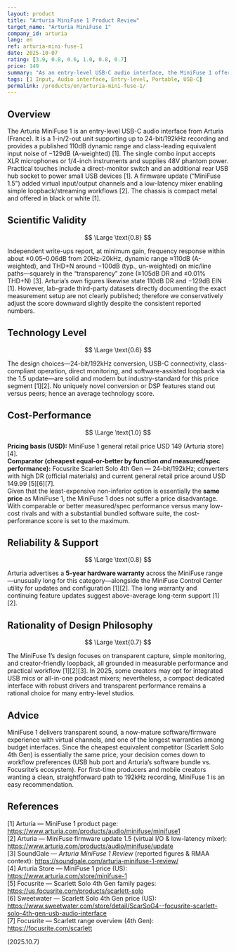 ```yaml
---
layout: product
title: "Arturia MiniFuse 1 Product Review"
target_name: "Arturia MiniFuse 1"
company_id: arturia
lang: en
ref: arturia-mini-fuse-1
date: 2025-10-07
rating: [3.9, 0.8, 0.6, 1.0, 0.8, 0.7]
price: 149
summary: "As an entry-level USB-C audio interface, the MiniFuse 1 offers excellent measured performance. Against the least-expensive equal-or-better 192kHz competitor (Focusrite Scarlett Solo 4th Gen), general retail pricing is effectively the same, so cost-performance scores the maximum when factoring its bundled software and 5-year warranty."
tags: [1 Input, Audio interface, Entry-level, Portable, USB-C]
permalink: /products/en/arturia-mini-fuse-1/
---
```

## Overview

The Arturia MiniFuse 1 is an entry-level USB-C audio interface from Arturia (France). It is a 1-in/2-out unit supporting up to 24-bit/192kHz recording and provides a published 110dB dynamic range and class-leading equivalent input noise of −129dB (A-weighted) [1]. The single combo input accepts XLR microphones or 1/4-inch instruments and supplies 48V phantom power. Practical touches include a direct-monitor switch and an additional rear USB hub socket to power small USB devices [1]. A firmware update (“MiniFuse 1.5”) added virtual input/output channels and a low-latency mixer enabling simple loopback/streaming workflows [2]. The chassis is compact metal and offered in black or white [1].

## Scientific Validity

$$ \Large \text{0.8} $$

Independent write-ups report, at minimum gain, frequency response within about ±0.05–0.06dB from 20Hz–20kHz, dynamic range ≈110dB (A-weighted), and THD+N around −100dB (typ., un-weighted) on mic/line paths—squarely in the “transparency” zone (≥105dB DR and ≤0.01% THD+N) [3]. Arturia’s own figures likewise state 110dB DR and −129dB EIN [1]. However, lab-grade third-party datasets directly documenting the exact measurement setup are not clearly published; therefore we conservatively adjust the score downward slightly despite the consistent reported numbers. 

## Technology Level

$$ \Large \text{0.6} $$

The design choices—24-bit/192kHz conversion, USB-C connectivity, class-compliant operation, direct monitoring, and software-assisted loopback via the 1.5 update—are solid and modern but industry-standard for this price segment [1][2]. No uniquely novel conversion or DSP features stand out versus peers; hence an average technology score.

## Cost-Performance

$$ \Large \text{1.0} $$

**Pricing basis (USD):** MiniFuse 1 general retail price USD 149 (Arturia store) [4].  
**Comparator (cheapest equal-or-better by function *and* measured/spec performance):** Focusrite Scarlett Solo 4th Gen — 24-bit/192kHz; converters with high DR (official materials) and current general retail price around USD 149.99 [5][6][7].  
Given that the least-expensive non-inferior option is essentially the **same price** as MiniFuse 1, the MiniFuse 1 does not suffer a price disadvantage. With comparable or better measured/spec performance versus many low-cost rivals and with a substantial bundled software suite, the cost-performance score is set to the maximum.

## Reliability & Support

$$ \Large \text{0.8} $$

Arturia advertises a **5-year hardware warranty** across the MiniFuse range—unusually long for this category—alongside the MiniFuse Control Center utility for updates and configuration [1][2]. The long warranty and continuing feature updates suggest above-average long-term support [1][2].

## Rationality of Design Philosophy

$$ \Large \text{0.7} $$

The MiniFuse 1’s design focuses on transparent capture, simple monitoring, and creator-friendly loopback, all grounded in measurable performance and practical workflow [1][2][3]. In 2025, some creators may opt for integrated USB mics or all-in-one podcast mixers; nevertheless, a compact dedicated interface with robust drivers and transparent performance remains a rational choice for many entry-level studios.

## Advice

MiniFuse 1 delivers transparent sound, a now-mature software/firmware experience with virtual channels, and one of the longest warranties among budget interfaces. Since the cheapest equivalent competitor (Scarlett Solo 4th Gen) is essentially the same price, your decision comes down to workflow preferences (USB hub port and Arturia’s software bundle vs. Focusrite’s ecosystem). For first-time producers and mobile creators wanting a clean, straightforward path to 192kHz recording, MiniFuse 1 is an easy recommendation.

## References

[1] Arturia — MiniFuse 1 product page: https://www.arturia.com/products/audio/minifuse/minifuse1  
[2] Arturia — MiniFuse firmware update 1.5 (virtual I/O & low-latency mixer): https://www.arturia.com/products/audio/minifuse/update  
[3] SoundGale — *Arturia MiniFuse 1 Review* (reported figures & RMAA context): https://soundgale.com/arturia-minifuse-1-review/  
[4] Arturia Store — MiniFuse 1 price (US): https://www.arturia.com/store/minifuse-1  
[5] Focusrite — Scarlett Solo 4th Gen family pages: https://us.focusrite.com/products/scarlett-solo  
[6] Sweetwater — Scarlett Solo 4th Gen price (US): https://www.sweetwater.com/store/detail/ScarSoG4--focusrite-scarlett-solo-4th-gen-usb-audio-interface  
[7] Focusrite — Scarlett range overview (4th Gen): https://focusrite.com/scarlett

(2025.10.7)
